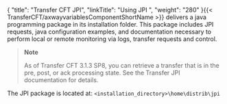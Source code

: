 {
    "title": "Transfer CFT JPI",
    "linkTitle": "Using JPI ",
    "weight": "280"
}{{< TransferCFT/axwayvariablesComponentShortName  >}} delivers a java programming package in its installation folder. This package includes JPI requests, java configuration examples, and documentation necessary to perform local or remote monitoring via logs, transfer requests and control.

> **Note**
>
> As of Transfer CFT 3.1.3 SP8, you can retrieve a transfer that is in the pre, post, or ack processing state. See the Transfer JPI documentation for details.

The JPI package is located at: `<installation_directory>\home\distrib\jpi`
